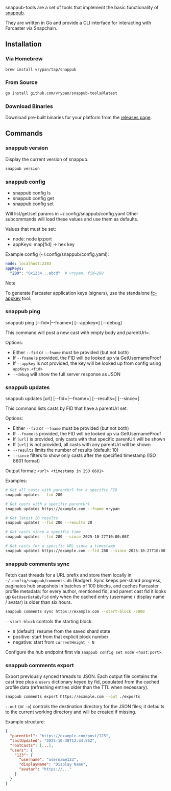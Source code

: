 snappub-tools are a set of tools that implement the basic functionality of [snappub](https://github.com/vrypan/snappub).

They are written in Go and provide a CLI interface for interacting with Farcaster via Snapchain.

## Installation

### Via Homebrew

```bash
brew install vrypan/tap/snappub
```

### From Source

```bash
go install github.com/vrypan/snappub-tools@latest
```

### Download Binaries

Download pre-built binaries for your platform from the [releases page](https://github.com/vrypan/snappub-tools/releases).

## Commands

### snappub version

Display the current version of snappub.

```bash
snappub version
```

### snappub config

- snappub config ls
- snappub config get <param>
- snappub config set <param> <value>

Will list/get/set params in ~/.config/snappub/config.yaml
Other subcommands will load these values and use them as defaults.

Values that must be set:
- node: node ip:port
- appKeys: map[fid] -> hex key

Example config (~/.config/snappub/config.yaml):
```yaml
node: localhost:2283
appKeys:
  "280": "0x1234...abcd"  # vrypan, fid=280
```

> [!NOTE]
> 
> To generate Farcaster application keys (signers), use the standalone [fc-appkey](https://github.com/vrypan/fc-appkey) tool.

### snappub ping

snappub ping <url> [--fid=<fid>|--fname=<fname>] [--appkey=<hex>] [--debug]

This command will post a new cast with empty body and parentUrl=<url>.

Options:
- Either `--fid` or `--fname` must be provided (but not both)
- If `--fname` is provided, the FID will be looked up via GetUsernameProof
- If `--appkey` is not provided, the key will be looked up from config using `appKeys.<fid>`
- `--debug` will show the full server response as JSON

### snappub updates

snappub updates [url] [--fid=<fid>|--fname=<fname>] [--results=<n>] [--since=<timestamp>]

This command lists casts by FID that have a parentUrl set.

Options:
- Either `--fid` or `--fname` must be provided (but not both)
- If `--fname` is provided, the FID will be looked up via GetUsernameProof
- If `[url]` is provided, only casts with that specific parentUrl will be shown
- If `[url]` is not provided, all casts with any parentUrl will be shown
- `--results` limits the number of results (default: 10)
- `--since` filters to show only casts after the specified timestamp (ISO 8601 format)

Output format: `<url> <timestamp in ISO 8601>`

Examples:
```bash
# Get all casts with parentUrl for a specific FID
snappub updates --fid 280

# Get casts with a specific parentUrl
snappub updates https://example.com --fname vrypan

# Get latest 20 results
snappub updates --fid 280 --results 20

# Get casts since a specific time
snappub updates --fid 280 --since 2025-10-27T10:00:00Z

# Get casts for a specific URL since a timestamp
snappub updates https://example.com --fid 280 --since 2025-10-27T10:00:00Z
```

### snappub comments sync

Fetch cast threads for a URL prefix and store them locally in `~/.config/snappub/comments.db` (Badger). Sync keeps per-shard progress, paginates hub snapshots in batches of 100 blocks, and caches Farcaster profile metadata: for every author, mentioned fid, and parent cast fid it looks up `GetUserDataByFid` only when the cached entry (username / display name / avatar) is older than six hours.

```bash
snappub comments sync https://example.com --start-block -5000
```

`--start-block` controls the starting block:

- `0` (default): resume from the saved shard state
- positive: start from that explicit block number
- negative: start from `currentHeight - N`

Configure the hub endpoint first via `snappub config set node <host:port>`.

### snappub comments export

Export previously synced threads to JSON. Each output file contains the cast tree plus a `users` dictionary keyed by fid, populated from the cached profile data (refreshing entries older than the TTL when necessary).

```bash
snappub comments export https://example.com --out ./exports
```

`--out` (or `-o`) controls the destination directory for the JSON files; it defaults to the current working directory and will be created if missing.

Example structure:

```json
{
  "parentUrl": "https://example.com/post/123",
  "lastUpdated": "2025-10-30T12:34:56Z",
  "rootCasts": [...],
  "users": {
    "123": {
      "username": "username123",
      "displayName": "Display Name",
      "avatar": "https://..."
    }
  }
}
```

